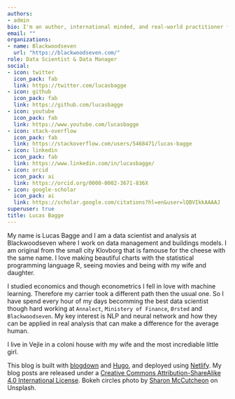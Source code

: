 ```yaml
---
authors:
- admin
bio: I'm an author, international minded, and real-world practitioner focusing on data analysis and machine learning practice. I love making beautiful charts and communicating about technical topics with diverse audiences.
email: ""
organizations:
- name: Blackwoodseven
  url: "https://blackwoodseven.com/"
role: Data Scientist & Data Manager 
social:
- icon: twitter
  icon_pack: fab
  link: https://twitter.com/lucasbagge
- icon: github
  icon_pack: fab
  link: https://github.com/lucasbagge
- icon: youtube
  icon_pack: fab
  link: https://www.youtube.com/lucasbagge
- icon: stack-overflow
  icon_pack: fab
  link: https://stackoverflow.com/users/5468471/lucas-bagge
- icon: linkedin
  icon_pack: fab
  link: https://www.linkedin.com/in/lucasbagge/
- icon: orcid
  icon_pack: ai
  link: https://orcid.org/0000-0002-3671-836X
- icon: google-scholar
  icon_pack: ai
  link: https://scholar.google.com/citations?hl=en&user=lQBVIkkAAAAJ
superuser: true
title: Lucas Bagge
---
```


My name is Lucas Bagge and I am a data scientist and analysis at Blackwoodseven where I work on data management and buildings models. I am original from the small city Klovborg that is famouse for the
cheese with the same name. I love making beautiful charts with the statistical programming language R, seeing movies and being with my wife and daughter.

I studied economics and though econometrics I fell in love with machine learning. Therefore my
carrier took a different path then the usual one. So I have spend every hour of my days becomming the best data scientist though hard working at `Annalect`, `Ministery of Finance`, `Ørsted` and `Blackwoodseven`. My key interest is NLP and neural network and how they can be applied in real analysis that can make a difference for the average human. 

I live in Vejle in a coloni house with my wife and the most incrediable little girl. 

This blog is built with [blogdown](https://github.com/rstudio/blogdown) and [Hugo](https://gohugo.io/), and deployed using [Netlify](https://www.netlify.com/). My blog posts are released under a [Creative Commons Attribution-ShareAlike 4.0 International License](https://creativecommons.org/licenses/by-sa/4.0/). Bokeh circles photo by [Sharon McCutcheon](https://unsplash.com/photos/62vi3TG5EDg) on Unsplash.